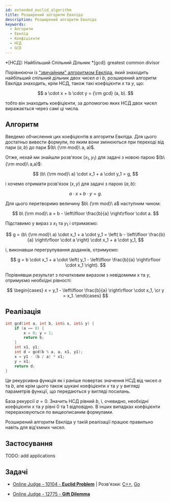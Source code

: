 ```yaml
---
id: extended_euclid_algorithm
title: Розширений алгоритм Евкліда
description: Розширений алгоритм Евкліда
keywords:
  - Алгоритм
  - Евклід
  - Коефіцієнти
  - НСД
  - GCD
---
```


*[НСД]: Найбільший Спільний Дільник
*[gcd]: greatest common divisor

Порівнюючи із ["звичайним" алгоритмом Евкліда](../algebra/euclid_algorithm), який знаходить найбільший спільний дільник двох чисел $a$ і $b$, розширений алгоритм Евкліда знаходить, крім НСД, також такі коефіцієнти $x$ та $y$, що:

$$
a \cdot x + b \cdot y = {\rm gcd} (a, b).
$$

тобто він знаходить коефіцієнти, за допомогою яких НСД двох чисел виражається через самі ці числа.

## Алгоритм

Введемо обчислення цих коефіцієнтів в алгоритм Евкліда. Для цього достатньо вивести формули, по яким вони змінюються при переході від пари $(a,b)$ до пари $(b\ {\rm mod}\ a, a)$.

Отже, нехай ми знайшли розв'язок $(x_1,y_1)$ для задачі з новою парою $(b\ {\rm mod}\ a,a)$:

$$
(b\ {\rm mod}\ a) \cdot x_1 + a \cdot y_1 = g,
$$

і хочемо отримати розв'язок $(x,y)$ для задачі з парою $(a,b)$:

$$
a \cdot x + b \cdot y = g.
$$

Для цього перетворимо величину $b\ {\rm mod}\ a$ наступним чином:

$$
b\ {\rm mod}\ a = b - \left\lfloor \frac{b}{a} \right\rfloor \cdot a.
$$

Підставимо у вираз з $x_1$ та $y_1$ і отримаємо:

$$
g = (b\ {\rm mod}\ a) \cdot x_1 + a \cdot y_1 = \left( b - \left\lfloor \frac{b}{a} \right\rfloor \cdot a \right) \cdot x_1 + a \cdot y_1,
$$

і, виконавши перегрупування доданків, отримуємо:

$$
g = b \cdot x_1 + a \cdot \left( y_1 - \left\lfloor \frac{b}{a} \right\rfloor \cdot x_1 \right).
$$

Порівнявши результат з початковим виразом з невідомими $x$ та $y$, отримуємо необхідні рівності:

$$
\begin{cases}
x = y_1 - \left\lfloor \frac{b}{a} \right\rfloor \cdot x_1, \cr
y = x_1.
\end{cases}
$$

## Реалізація

<!--- gcd_extended -->
``` cpp
int gcd(int a, int b, int& x, int& y) {
    if (a == 0) {
        x = 0; y = 1;
        return b;
    }
    int x1, y1;
    int d = gcd(b % a, a, x1, y1);
    x = y1 - (b / a) * x1;
    y = x1;
    return d;
}
```

Це рекурсивна функція як і раніше повертає значення НСД від чисел $a$ та $b$, але крім цього також шукані коефіцієнти $x$ та $y$ у вигляді параметрів функції, що передаються у вигляді посилань.

База рекурсії $a = 0$. Значить НСД рівний $b$, і, очевидно, необхідні коефіцієнти $x$ та $y$ рівні $0$ та $1$ відповідно. В інших випадках коефіцієнти перераховуються по вищеописаним формулами.

Розширений алгоритм Евкліда у такій реалізації працює правильно навіть для від'ємних чисел.

## Застосування

TODO: add applications

## Задачі

* [Online Judge - 10104 - **Euclid Problem**](https://onlinejudge.org/index.php?option=com_onlinejudge&Itemid=8&page=show_problem&problem=1045) | Розв'язки: [C++](https://shareablecode.com/snippets/c-solution-for-uva-problem-euclid-problem-10104-cpp-TA3e-A8Xp), [Go](https://shareablecode.com/snippets/golang-solution-for-uva-online-judge-10104-euclid-problem-5sm1-gSWg)

* [Online Judge - 12775 - **Gift Dilemma**](https://onlinejudge.org/index.php?option=com_onlinejudge&Itemid=8&page=show_problem&problem=4628)
